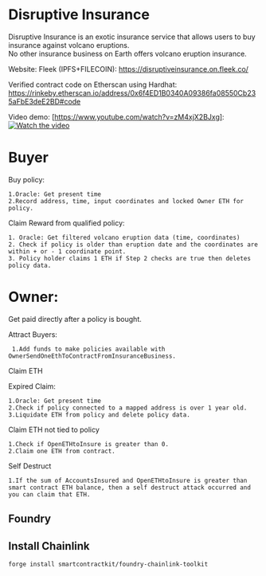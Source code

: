 # Disruptive Insurance

Disruptive Insurance is an exotic insurance service that allows users to buy insurance against volcano eruptions.\
No other insurance business on Earth offers volcano eruption insurance.

Website: Fleek (IPFS+FILECOIN): https://disruptiveinsurance.on.fleek.co/

[Github Pages Backup]: https://marcuswentz.github.io/DisruptiveInsurance/

Verified contract code on Etherscan using Hardhat: https://rinkeby.etherscan.io/address/0x6f4ED1B0340A09386fa08550Cb235aFbE3deE2BD#code

Video demo: [https://www.youtube.com/watch?v=zM4xjX2BJxg]:
[![Watch the video](https://github.com/MarcusWentz/InsureDisruption/blob/main/Images/structure.png)](https://www.youtube.com/watch?v=zM4xjX2BJxg)

# Buyer

  Buy policy:
  
    1.Oracle: Get present time
    2.Record address, time, input coordinates and locked Owner ETH for policy.
    
  Claim Reward from qualified policy:
  
    1. Oracle: Get filtered volcano eruption data (time, coordinates)
    2. Check if policy is older than eruption date and the coordinates are within + or - 1 coordinate point.
    3. Policy holder claims 1 ETH if Step 2 checks are true then deletes policy data.
  
# Owner:

 Get paid directly after a policy is bought.

 Attract Buyers:
 
     1.Add funds to make policies available with OwnerSendOneEthToContractFromInsuranceBusiness.
  
 Claim ETH
   
   Expired Claim:
   
    1.Oracle: Get present time
    2.Check if policy connected to a mapped address is over 1 year old.
    3.Liquidate ETH from policy and delete policy data.
    
   Claim ETH not tied to policy
   
    1.Check if OpenETHtoInsure is greater than 0.
    2.Claim one ETH from contract.
    
   Self Destruct 
   
    1.If the sum of AccountsInsured and OpenETHtoInsure is greater than smart contract ETH balance, then a self destruct attack occurred and you can claim that ETH.

## Foundry 

## Install Chainlink 
```
forge install smartcontractkit/foundry-chainlink-toolkit
```